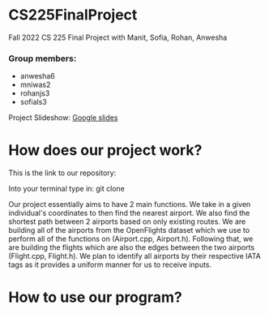 # CS225FinalProject
Fall 2022 CS 225 Final Project with Manit, Sofia, Rohan, Anwesha

### Group members:
* anwesha6
* mniwas2
* rohanjs3
* sofials3

Project Slideshow: [Google slides](https://docs.google.com/presentation/d/1NZnctIMohUVR1nFTgaYSXO3sqevV4qxHxNeXtmXjv_M/edit?usp=sharing)

# How does our project work?
This is the link to our repository: 

Into your terminal type in: git clone 

Our project essentially aims to have 2 main functions. We take in a given individual's coordinates to then find the nearest airport. We also find the shortest path between 2 airports based on only existing routes. We are building all of the airports from the OpenFlights dataset which we use to perform all of the functions on (Airport.cpp, Airport.h). Following that, we are building the flights which are also the edges between the two airports (Flight.cpp, Flight.h). We plan to identify all airports by their respective IATA tags as it provides a uniform manner for us to receive inputs.

# How to use our program?



